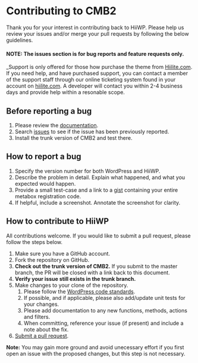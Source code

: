 # Contributing to CMB2

Thank you for your interest in contributing back to HiiWP. Please help us review your issues and/or merge your pull requests by following the below guidelines.

#### NOTE: The issues section is for bug reports and feature requests only.
_Support is only offered for those how purchase the theme from [Hiilite.com](https://dev.hiilite.com/product/hiiwp-responsive-wordpress-theme/). If you need help, and have purchased support, you can contact a member of the support staff through our online ticketing system found in your account on [hiilite.com](https://dev.hiilite.com/my-account/). A developer will contact you within 2-4 business days and provide help within a resonable scope.

Before reporting a bug
---
1. Please review the [documentation](https://dev.hiilite.com/knowledge-base/hiiwp-wordpress-theme/).
2. Search [issues](https://github.com/CMB2/CMB2/issues) to see if the issue has been previously reported.
3. Install the trunk version of CMB2 and test there.


How to report a bug
---
1. Specify the version number for both WordPress and HiiWP.
3. Describe the problem in detail. Explain what happened, and what you expected would happen.
4. Provide a small test-case and a link to a [gist](https://gist.github.com/) containing your entire metabox registration code.
5. If helpful, include a screenshot. Annotate the screenshot for clarity.


How to contribute to HiiWP
---
All contributions welcome. If you would like to submit a pull request, please follow the steps below.

1. Make sure you have a GitHub account.
2. Fork the repository on GitHub.
3. **Check out the trunk version of CMB2.** If you submit to the master branch, the PR will be closed with a link back to this document.
4. **Verify your issue still exists in the trunk branch.**
5. Make changes to your clone of the repository.
	1. Please follow the [WordPress code standards](https://make.wordpress.org/core/handbook/coding-standards).
	2. If possible, and if applicable, please also add/update unit tests for your changes.
	3. Please add documentation to any new functions, methods, actions and filters.
	4. When committing, reference your issue (if present) and include a note about the fix.
6. [Submit a pull request](https://help.github.com/articles/creating-a-pull-request/).

**Note:** You may gain more ground and avoid unecessary effort if you first open an issue with the proposed changes, but this step is not necessary.
